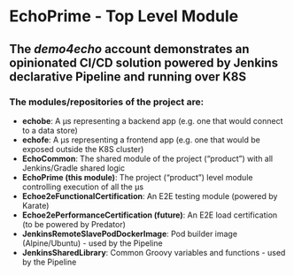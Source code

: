 # EchoPrime - Top Level Module

## The *demo4echo* account demonstrates an opinionated CI/CD solution powered by Jenkins declarative Pipeline and running over K8S 

### The modules/repositories of the project are:
- **echobe**: A µs representing a backend app (e.g. one that would connect to a data store)
- **echofe**: A µs representing a frontend app (e.g. one that would be exposed outside the K8S cluster)
- **EchoCommon**: The shared module of the project (“product”) with all Jenkins/Gradle shared logic
- **EchoPrime (this module)**: The project (“product”) level module controlling execution of all the µs
- **Echoe2eFunctionalCertification**: An E2E testing module (powered by Karate)
- **Echoe2ePerformanceCertification (future)**: An E2E load certification (to be powered by Predator)
- **JenkinsRemoteSlavePodDockerImage**: Pod builder image (Alpine/Ubuntu) - used by the Pipeline
- **JenkinsSharedLibrary**: Common Groovy variables and functions - used by the Pipeline
